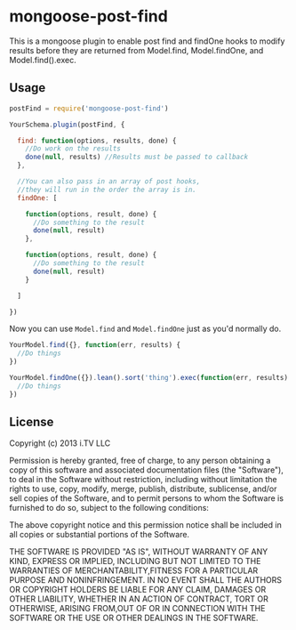 # mongoose-post-find

This is a mongoose plugin to enable post find and findOne hooks to modify results before they are returned from Model.find, Model.findOne, and Model.find().exec.

## Usage

```javascript
postFind = require('mongoose-post-find')

YourSchema.plugin(postFind, {

  find: function(options, results, done) {
    //Do work on the results
    done(null, results) //Results must be passed to callback
  },

  //You can also pass in an array of post hooks, 
  //they will run in the order the array is in.
  findOne: [ 

    function(options, result, done) {
      //Do something to the result
      done(null, result)
    },

    function(options, result, done) {
      //Do something to the result
      done(null, result)
    }

  ]

})
```

Now you can use `Model.find` and `Model.findOne` just as you'd normally do.

```javascript
YourModel.find({}, function(err, results) {
  //Do things
})

YourModel.findOne({}).lean().sort('thing').exec(function(err, results) {
  //Do things
})
```

## License
Copyright (c) 2013 i.TV LLC

Permission is hereby granted, free of charge, to any person obtaining a copy of this software and associated documentation files (the "Software"), to deal in the Software without restriction, including without limitation the rights to use, copy, modify, merge, publish, distribute, sublicense, and/or sell copies of the Software, and to permit persons to whom the Software is furnished to do so, subject to the following conditions:

The above copyright notice and this permission notice shall be included in all copies or substantial portions of the Software.

THE SOFTWARE IS PROVIDED "AS IS", WITHOUT WARRANTY OF ANY KIND, EXPRESS OR IMPLIED, INCLUDING BUT NOT LIMITED TO THE WARRANTIES OF MERCHANTABILITY,FITNESS FOR A PARTICULAR PURPOSE AND NONINFRINGEMENT. IN NO EVENT SHALL THE AUTHORS OR COPYRIGHT HOLDERS BE LIABLE FOR ANY CLAIM, DAMAGES OR OTHER LIABILITY, WHETHER IN AN ACTION OF CONTRACT, TORT OR OTHERWISE, ARISING FROM,OUT OF OR IN CONNECTION WITH THE SOFTWARE OR THE USE OR OTHER DEALINGS IN THE SOFTWARE.
